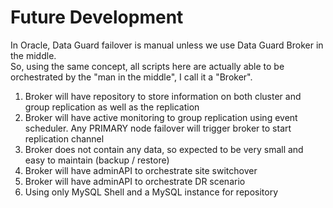 # Future Development
In Oracle, Data Guard failover is manual unless we use Data Guard Broker in the middle. </br>
So, using the same concept, all scripts here are actually able to be orchestrated by the "man in the middle", I call it a "Broker". </br>
1. Broker will have repository to store information on both cluster and group replication as well as the replication
2. Broker will have active monitoring to group replication using event scheduler. Any PRIMARY node failover will trigger broker to start replication channel
3. Broker does not contain any data, so expected to be very small and easy to maintain (backup / restore)
4. Broker will have adminAPI to orchestrate site switchover
5. Broker will have adminAPI to orchestrate DR scenario
6. Using only MySQL Shell and a MySQL instance for repository
